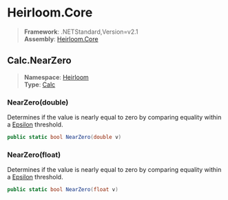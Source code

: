 # Heirloom.Core

> **Framework**: .NETStandard,Version=v2.1  
> **Assembly**: [Heirloom.Core][0]  

## Calc.NearZero

> **Namespace**: [Heirloom][0]  
> **Type**: [Calc][1]  

### NearZero(double)

Determines if the value is nearly equal to zero by comparing equality within a [Epsilon][2] threshold.

```cs
public static bool NearZero(double v)
```

### NearZero(float)

Determines if the value is nearly equal to zero by comparing equality within a [Epsilon][2] threshold.

```cs
public static bool NearZero(float v)
```

[0]: ../Heirloom.Core.md
[1]: Heirloom.Calc.md
[2]: Heirloom.Calc.Epsilon.md
